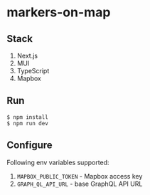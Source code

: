 # markers-on-map

## Stack

1. Next.js
1. MUI
1. TypeScript
1. Mapbox

## Run

```shell
$ npm install
$ npm run dev
```

## Configure

Following env variables supported:
1. `MAPBOX_PUBLIC_TOKEN` - Mapbox access key
1. `GRAPH_QL_API_URL` - base GraphQL API URL